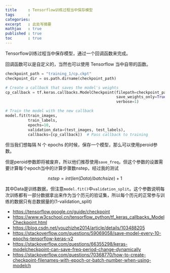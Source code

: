 ```yaml
---
title     : Tensorflow训练过程当中保存模型
tags      :
categories:
excerpt   : 此处写摘要
mathjax   : true
published : true
toc       : true
---
```



Tensorflow训练过程当中保存模型，通过一个回调函数来完成。

回调函数可以是自定义的，当然也可以使用 Tensorflow 当中自带的函数。


```python
checkpoint_path = "training_1/cp.ckpt"
checkpoint_dir = os.path.dirname(checkpoint_path)

# Create a callback that saves the model's weights
cp_callback = tf.keras.callbacks.ModelCheckpoint(filepath=checkpoint_path,
                                                 save_weights_only=True,
                                                 verbose=1)

# Train the model with the new callback
model.fit(train_images,
          train_labels,
          epochs=10,
          validation_data=(test_images, test_labels),
          callbacks=[cp_callback])  # Pass callback to training
```

但当我们想每隔 N 个 epochs 的时候，保存一个模型，那么可以使用peroid参数。

但是peroid参数即将被废弃，所以他们推荐使用`save_freq`，但这个参数的设置需要计算每个epoch当中的计算步骤数nstep，经过我的测试

$$nstep =int(len(Data)/batchsize)+1 $$

其中Data是训练数据，但注意`model.fit()`中`validation_split`。这个参数说明每次训练都有一部分数据拿出来作为当个历元的验证集，所以每个历元的正常参与训练的数据只有总数据量的(1-validation_split)


- https://tensorflow.google.cn/guide/checkpoint
- https://www.w3cschool.cn/tensorflow_python/tf_keras_callbacks_ModelCheckpoint.html
- https://blog.csdn.net/youzhizhe2014/article/details/103488205
- https://stackoverflow.com/questions/59069058/save-model-every-10-epochs-tensorflow-keras-v2
- https://stackoverflow.com/questions/66355298/keras-modelcheckpoint-can-save-freq-period-change-dynamically
- https://stackoverflow.com/questions/70368770/how-to-create-checkpoint-filenames-with-epoch-or-batch-number-when-using-modelch

